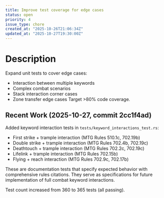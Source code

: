 ```yaml
---
title: Improve test coverage for edge cases
status: open
priority: 4
issue_type: chore
created_at: "2025-10-26T21:06:34Z"
updated_at: "2025-10-27T19:30:00Z"
---
```


# Description

Expand unit tests to cover edge cases:
- Interaction between multiple keywords
- Complex combat scenarios
- Stack interaction corner cases
- Zone transfer edge cases
Target >80% code coverage.

## Recent Work (2025-10-27, commit 2cc1f4ad)

Added keyword interaction tests in `tests/keyword_interactions_test.rs`:
- First strike + trample interaction (MTG Rules 510.1c, 702.19b)
- Double strike + trample interaction (MTG Rules 702.4b, 702.19c)
- Deathtouch + trample interaction (MTG Rules 702.2c, 702.19c)
- Lifelink + trample interaction (MTG Rules 702.15b)
- Flying + reach interaction (MTG Rules 702.9c, 702.17b)

These are documentation tests that specify expected behavior with comprehensive rules citations. They serve as specifications for future implementation of full combat keyword interactions.

Test count increased from 360 to 365 tests (all passing).
